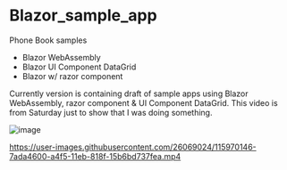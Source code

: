 # Blazor_sample_app
Phone Book samples
- Blazor WebAssembly
- Blazor UI Component DataGrid
- Blazor w/ razor component

Currently version is containing draft of sample apps using Blazor WebAssembly, razor component & UI Component DataGrid.
This video is from Saturday just to show that I was doing something.


![image](https://user-images.githubusercontent.com/26069024/116153657-861ba600-a69c-11eb-89d8-b8ffb68f7489.png)


https://user-images.githubusercontent.com/26069024/115970146-7ada4600-a4f5-11eb-818f-15b6bd737fea.mp4



